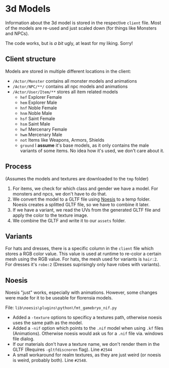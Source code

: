 # 3d Models
Information about the 3d model is stored in the respective `client` file. Most of the models are re-used and just scaled down (for things like Monsters and NPCs).

The code works, but is *a bit* ugly, at least for my liking. Sorry!

## Client structure
Models are stored in multiple different locations in the client:

- `/Actor/Monster` contains all monster models and animations
- `/Actor/NPC/**/` contains all npc models and animations
- `/Actor/User/Item/**` stores all item related models
    - `hef` Explorer Female
    - `hem` Explorer Male
    - `hnf` Noble Female
    - `hnm` Noble Male
    - `hsf` Saint Female
    - `hsm` Saint Male
    - `hwf` Mercenary Female
    - `hwm` Mercenary Male
    - `not` Items like Weapons, Armors, Shields
    - `ground` I **assume** it's base models, as it only contains the male variants of some items. No idea how it's used, we don't care about it.

## Process
(Assumes the models and textures are downloaded to the `tmp` folder)
1. For items, we check for which class and gender we have a model. For monsters and npcs, we don't have to do that.
2. We convert the model to a GLTF file using [Noesis](https://richwhitehouse.com/index.php?content=inc_projects.php&showproject=91) to a temp folder. Noesis creates a splitted GLTF file, so we have to combine it later.
3. If we have a variant, we read the UVs from the generated GLTF file and apply the color to the texture image.
4. We combine the GLTF and write it to our `assets` folder.

## Variants
For hats and dresses, there is a specific column in the `client` file which stores a RGB color value. This value is used at runtime to re-color a certain mesh using the RGB value.
For hats, the mesh used for variants is `hair:2`. For dresses it's `robe:2` (Dresses suprisingly only have robes with variants).

## Noesis
Noesis "just" works, especially with animations. However, some changes were made for it to be useable for florensia models.

File: `lib\noesis\plugins\python\fmt_gamebryo_nif.py`

- Added a `-texture` options to specificy a textures path, otherwise noesis uses the same path as the model.
- Added a `-nif` option which points to the `.nif` model when using `.kf` files (Animations). Otherwise noesis would ask us for a `.nif` file via. windows file dialog.
- If our materials don't have a texture name, we don't render them in the GLTF (Requires `-gltfdiscnoren` flag). Line `#2544`
- A small workaround for realm textures, as they are just weird (or noesis is weird, probably both). Line `#2548`.
